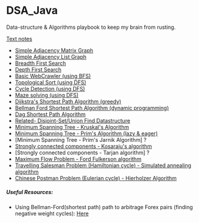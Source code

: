 # DSA_Java
Data-structure & Algorithms playbook to keep my brain from rusting.

[Text notes](GraphNotes.md)


* [Simple Adjacency Matrix Graph](src/com/tushar/dsa/graphs/core/simple/AdjacencyMatrixGraph.java)
* [Simple Adjacency List Graph](src/com/tushar/dsa/graphs/core/simple/AdjacencyMatrixGraph.java)
* [Breadth First Search](src/com/tushar/dsa/graphs/algorithms/traversal/BreadthFirstSearch.java) 
* [Depth First Search](src/com/tushar/dsa/graphs/algorithms/traversal/DepthFirstSearch.java)
* [Basic WebCrawler (using BFS)](src/com/tushar/dsa/graphs/algorithms/bfs_webcrawler/WebCrawler.java)
* [Topological Sort (using DFS)](src/com/tushar/dsa/graphs/algorithms/dfs_topologicalSort/TopologicalSorter.java)
* [Cycle Detection (using DFS)](src/com/tushar/dsa/graphs/algorithms/dfs_cycleDetection/CycleDetector.java)
* [Maze solving (using DFS)](src/com/tushar/dsa/graphs/algorithms/dfs_mazeSolve/MazeSolver.java)
* [Dijkstra's Shortest Path Algorithm (greedy)](src/com/tushar/dsa/graphs/algorithms/shortest_path/DijkstraAlgorithm.java)
* [Bellman Ford Shortest Path Algorithm (dynamic programming) ](src/com/tushar/dsa/graphs/algorithms/shortest_path/BellmanFordAlgorithm.java)
* [Dag Shortest Path Algorithm](src/com/tushar/dsa/graphs/algorithms/shortest_path/DagAlgorithm.java)
* [Related- Disjoint-Set/Union Find Datastructure](src/com/tushar/dsa/graphs/core/disjoint_sets/DisjointSetNode.java) 
* [Minimum Spanning Tree - Kruskal's Algorithm](src/com/tushar/dsa/graphs/algorithms/spanning_trees/KruskalsAlgorithm.java)
* [Minimum Spanning Tree - Prim's Algorithm (lazy & eager)](src/com/tushar/dsa/graphs/algorithms/spanning_trees/PrimsAlgorithm.java)
* [Minimum Spanning Tree - Prim's Jarnik Algorithm] ?
* [Strongly connected components - Kosaraju's algorithm](src/com/tushar/dsa/graphs/algorithms/strongly_connected_components/Kosaraju.java)
* [Strongly connected components - Tarjan algorithm] ?
* [Maximum Flow Problem - Ford Fulkerson algorithm](src/com/tushar/dsa/graphs/algorithms/min_cut_and_max_flow/FordFulkersonMaxFlowAlgo.java)
* [Travelling Salesman Problem (Hamiltonian cycle) - Simulated annealing algorithm](src/com/tushar/dsa/graphs/algorithms/travelling_salesman/simulated_annealing/TspBySimulatedAnnealing.java)
* [Chinese Postman Problem (Eulerian cycle) - Hierholzer Algorithm](src/com/tushar/dsa/graphs/algorithms/chinese_postman_problem/HierholzerAlgorithmEulerianCycle.java)

##### Useful Resources:
* Using Bellman-Ford(shortest path) path to arbitrage Forex pairs (finding negative weight cycles): [Here](https://medium.com/@anilpai/currency-arbitrage-using-bellman-ford-algorithm-8938dcea56ea)


 
